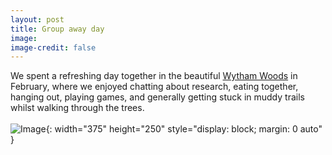 ```yaml
---
layout: post
title: Group away day
image: 
image-credit: false
---
```

We spent a refreshing day together in the beautiful [Wytham Woods](https://www.wythamwoods.ox.ac.uk) in February, where we enjoyed chatting about research, eating together, hanging out, playing games, and generally getting stuck in muddy trails whilst walking through the trees. <br><br>
![Image](img/articles/FI_conference24.jpeg){: width="375" height="250" style="display: block; margin: 0 auto" }
